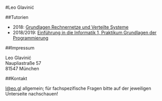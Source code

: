#Leo Glavinić

##Tutorien

* 2018: [Grundlagen Rechnernetze und Verteilte Systeme](/netze)
* 2018/2019: [Einführung in die Informatik 1, Praktikum Grundlagen der Programmierung](/propra)

##Impressum

Leo Glavinić  
Naupliastraße 57  
81547 München

##Kontakt

[l@eo.gl](mailto:l@eo.gl) allgemein; für fachspezifische Fragen bitte auf der jeweiligen Unterseite nachschauen!
